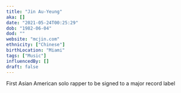 ```yaml
---
title: "Jin Au-Yeung"
aka: []
date: "2021-05-24T00:25:29"
dob: "1982-06-04"
dod: ""
website: "mcjin.com"
ethnicity: ["Chinese"]
birthLocation: "Miami"
tags: ["Music"]
influencedBy: []
draft: false
---
```


First Asian American solo rapper to be signed to a major record label
